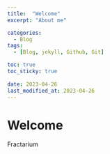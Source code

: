 ```yaml
---
title:  "Welcome"
excerpt: "About me"

categories:
  - Blog
tags:
  - [Blog, jekyll, Github, Git]

toc: true
toc_sticky: true
 
date: 2023-04-26
last_modified_at: 2023-04-26
---
```

# Welcome
Fractarium